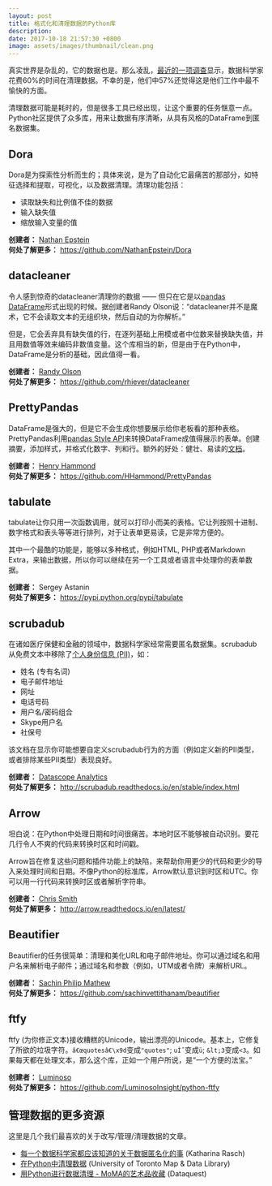 ```yaml
---
layout: post
title: 格式化和清理数据的Python库
description:
date: 2017-10-18 21:57:30 +0800
image: assets/images/thumbnail/clean.png
---
```



真实世界是杂乱的，它的数据也是。那么凌乱，[最近的一项调查](http://visit.crowdflower.com/data-science-report.html)显示，数据科学家花费60%的时间在清理数据。不幸的是，他们中57%还觉得这是他们工作中最不愉快的方面。

清理数据可能是耗时的，但是很多工具已经出现，让这个重要的任务惬意一点。Python社区提供了众多库，用来让数据有序清晰，从具有风格的DataFrame到匿名数据集。


## Dora

Dora是为探索性分析而生的；具体来说，是为了自动化它最痛苦的那部分，如特征选择和提取，可视化，以及数据清理。清理功能包括：

  * 读取缺失和比例值不佳的数据
  * 输入缺失值
  * 缩放输入变量的值

**创建者：** [Nathan Epstein](https://twitter.com/epstein_n)  
**何处了解更多：** <https://github.com/NathanEpstein/Dora>

## datacleaner

令人感到惊奇的datacleaner清理你的数据 —— 但只在它是以[pandas DataFrame](https://community.modeanalytics.com/python/tutorial/pandas-dataframe/)形式出现的时候。据创建者Randy Olson说：“datacleaner并不是魔术，它不会读取文本的无组织块，然后自动的为你解析。”

但是，它会丢弃具有缺失值的行，在逐列基础上用模或者中位数来替换缺失值，并且用数值等效来编码非数值变量。这个库相当的新，但是由于在Python中，DataFrame是分析的基础，因此值得一看。

**创建者：** [Randy Olson](https://twitter.com/randal_olson)  
**何处了解更多：** <https://github.com/rhiever/datacleaner>

## PrettyPandas

DataFrame是强大的，但是它不会生成你想要展示给你老板看的那种表格。PrettyPandas利用[pandas Style API](http://pandas.pydata.org/pandas-docs/stable/style.html)来转换DataFrame成值得展示的表单。创建摘要，添加样式，并格式化数字、列和行。额外的好处：健壮、易读的[文档](http://prettypandas.readthedocs.io/en/latest/)。

**创建者：** [Henry Hammond](https://twitter.com/henryhammond92)  
**何处了解更多：** <https://github.com/HHammond/PrettyPandas>

## tabulate

tabulate让你只用一次函数调用，就可以打印小而美的表格。它让列按照十进制、数字格式和表头等等进行排列，对于让表单更易读，它是非常方便的。

其中一个最酷的功能是，能够以多种格式，例如HTML, PHP或者Markdown Extra，来输出数据，所以你可以继续在另一个工具或者语言中处理你的表单数据。

**创建者：** Sergey Astanin  
**何处了解更多：** <https://pypi.python.org/pypi/tabulate>

## scrubadub

在诸如医疗保健和金融的领域中，数据科学家经常需要匿名数据集。scrubadub从免费文本中移除了[个人身份信息 (PII)](https://en.wikipedia.org/wiki/Personally_identifiable_information)，如：

  * 姓名 (专有名词)
  * 电子邮件地址
  * 网址
  * 电话号码
  * 用户名/密码组合
  * Skype用户名
  * 社保号

该文档在显示你可能想要自定义scrubadub行为的方面（例如定义新的PII类型，或者排除某些PII类型）表现良好。

**创建者：** [Datascope Analytics](http://datascopeanalytics.com/)  
**何处了解更多：** <http://scrubadub.readthedocs.io/en/stable/index.html>

## Arrow

坦白说：在Python中处理日期和时间很痛苦。本地时区不能够被自动识别。要花几行令人不爽的代码来转换时区和时间戳。

Arrow旨在修复这些问题和插件功能上的缺陷，来帮助你用更少的代码和更少的导入来处理时间和日期。不像Python的标准库，Arrow默认意识到时区和UTC。你可以用一行代码来转换时区或者解析字符串。

**创建者：** [Chris Smith](https://twitter.com/crsmithdev)  
**何处了解更多：** <http://arrow.readthedocs.io/en/latest/>

## Beautifier

Beautifier的任务很简单：清理和美化URL和电子邮件地址。你可以通过域名和用户名来解析电子邮件；通过域名和参数（例如，UTM或者令牌）来解析URL。

**创建者：** [Sachin Philip Mathew](https://twitter.com/sachin_philip)  
**何处了解更多：** <https://github.com/sachinvettithanam/beautifier>

## ftfy

ftfy (为你修正文本)接收糟糕的Unicode，输出漂亮的Unicode。基本上，它修复了所欲的垃圾字符。`â€œquotesâ€\x9d`变成`"quotes"`; `uÌˆ`变成`ü`; `&lt;3`变成`<3`。如果每天都在处理文本，那么这个库，正如一个用户所说，是“一个方便的法宝。”

**创建者：** [Luminoso](http://www.luminoso.com/)  
**何处了解更多：** <https://github.com/LuminosoInsight/python-ftfy>

## 管理数据的更多资源

这里是几个我们最喜欢的关于改写/管理/清理数据的文章。

  * [每一个数据科学家都应该知道的关于数据匿名化的事](https://github.com/krasch/presentations/blob/master/pydata_Berlin_2016.pdf) (Katharina Rasch)
  * [在Python中清理数据](https://data.library.utoronto.ca/cleaning-data-python) (University of Toronto Map & Data Library)
  * [用Python进行数据清理 - MoMA的艺术品收藏](https://www.dataquest.io/blog/data-cleaning-with-python/) (Dataquest)
